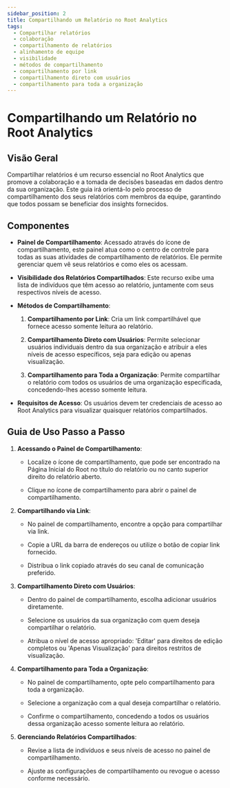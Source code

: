 ```yaml
---
sidebar_position: 2
title: Compartilhando um Relatório no Root Analytics
tags:
  - Compartilhar relatórios
  - colaboração
  - compartilhamento de relatórios
  - alinhamento de equipe
  - visibilidade
  - métodos de compartilhamento
  - compartilhamento por link
  - compartilhamento direto com usuários
  - compartilhamento para toda a organização
---
```


# Compartilhando um Relatório no Root Analytics

## Visão Geral

Compartilhar relatórios é um recurso essencial no Root Analytics que promove
a colaboração e a tomada de decisões baseadas em dados dentro da sua organização.
Este guia irá orientá-lo pelo processo de compartilhamento dos seus relatórios
com membros da equipe, garantindo que todos possam se beneficiar dos insights
fornecidos.

## Componentes

- **Painel de Compartilhamento**: Acessado através do ícone de compartilhamento, este painel atua como
  o centro de controle para todas as suas atividades de compartilhamento de relatórios. Ele permite
  gerenciar quem vê seus relatórios e como eles os acessam.

- **Visibilidade dos Relatórios Compartilhados**: Este recurso exibe uma lista de
  indivíduos que têm acesso ao relatório, juntamente com seus respectivos
  níveis de acesso.

- **Métodos de Compartilhamento**:

  1.  **Compartilhamento por Link**: Cria um link compartilhável que fornece acesso somente leitura
      ao relatório.

  2.  **Compartilhamento Direto com Usuários**: Permite selecionar usuários individuais
      dentro da sua organização e atribuir a eles níveis de acesso específicos,
      seja para edição ou apenas visualização.

  3.  **Compartilhamento para Toda a Organização**: Permite compartilhar o relatório
      com todos os usuários de uma organização especificada, concedendo-lhes
      acesso somente leitura.

- **Requisitos de Acesso**: Os usuários devem ter credenciais de acesso ao Root
  Analytics para visualizar quaisquer relatórios compartilhados.

## Guia de Uso Passo a Passo

1.  **Acessando o Painel de Compartilhamento**:

    - Localize o ícone de compartilhamento, que pode ser encontrado na Página Inicial do Root
      no título do relatório ou no canto superior direito do relatório aberto.

    - Clique no ícone de compartilhamento para abrir o painel de compartilhamento.

2.  **Compartilhando via Link**:

    - No painel de compartilhamento, encontre a opção para compartilhar via link.

    - Copie a URL da barra de endereços ou utilize o botão de copiar link fornecido.

    - Distribua o link copiado através do seu canal de comunicação preferido.

3.  **Compartilhamento Direto com Usuários**:

    - Dentro do painel de compartilhamento, escolha adicionar usuários diretamente.

    - Selecione os usuários da sua organização com quem deseja compartilhar o
      relatório.

    - Atribua o nível de acesso apropriado: 'Editar' para direitos de edição
      completos ou 'Apenas Visualização' para direitos restritos de visualização.

4.  **Compartilhamento para Toda a Organização**:

    - No painel de compartilhamento, opte pelo compartilhamento para toda a organização.

    - Selecione a organização com a qual deseja compartilhar o relatório.

    - Confirme o compartilhamento, concedendo a todos os usuários dessa organização
      acesso somente leitura ao relatório.

5.  **Gerenciando Relatórios Compartilhados**:

    - Revise a lista de indivíduos e seus níveis de acesso no
      painel de compartilhamento.

    - Ajuste as configurações de compartilhamento ou revogue o acesso conforme necessário.